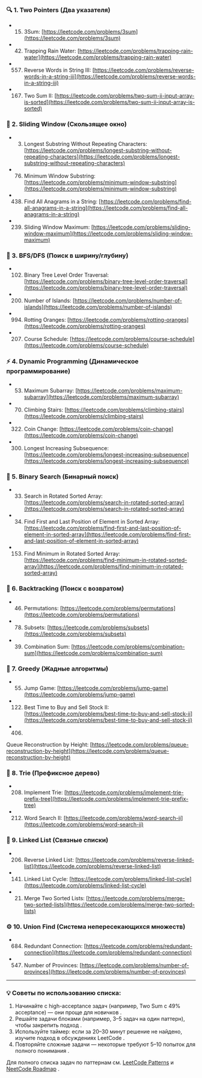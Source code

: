 ### 🔍 1. Two Pointers (Два указателя)
   - 15. 3Sum: [https://leetcode.com/problems/3sum](https://leetcode.com/problems/3sum)  
   - 42. Trapping Rain Water: [https://leetcode.com/problems/trapping-rain-water](https://leetcode.com/problems/trapping-rain-water)  
   - 557. Reverse Words in String III: [https://leetcode.com/problems/reverse-words-in-a-string-iii](https://leetcode.com/problems/reverse-words-in-a-string-iii)  
   - 167. Two Sum II: [https://leetcode.com/problems/two-sum-ii-input-array-is-sorted](https://leetcode.com/problems/two-sum-ii-input-array-is-sorted)   

### 📜 2. Sliding Window (Скользящее окно)
   - 3. Longest Substring Without Repeating Characters: [https://leetcode.com/problems/longest-substring-without-repeating-characters](https://leetcode.com/problems/longest-substring-without-repeating-characters)  
   - 76. Minimum Window Substring: [https://leetcode.com/problems/minimum-window-substring](https://leetcode.com/problems/minimum-window-substring)  
   - 438. Find All Anagrams in a String: [https://leetcode.com/problems/find-all-anagrams-in-a-string](https://leetcode.com/problems/find-all-anagrams-in-a-string)  
   - 239. Sliding Window Maximum: [https://leetcode.com/problems/sliding-window-maximum](https://leetcode.com/problems/sliding-window-maximum)   

### 🌳 3. BFS/DFS (Поиск в ширину/глубину)
   - 102. Binary Tree Level Order Traversal: [https://leetcode.com/problems/binary-tree-level-order-traversal](https://leetcode.com/problems/binary-tree-level-order-traversal)  
   - 200. Number of Islands: [https://leetcode.com/problems/number-of-islands](https://leetcode.com/problems/number-of-islands)  
   - 994. Rotting Oranges: [https://leetcode.com/problems/rotting-oranges](https://leetcode.com/problems/rotting-oranges)  
   - 207. Course Schedule: [https://leetcode.com/problems/course-schedule](https://leetcode.com/problems/course-schedule)   

### ⚡️ 4. Dynamic Programming (Динамическое программирование)
   - 53. Maximum Subarray: [https://leetcode.com/problems/maximum-subarray](https://leetcode.com/problems/maximum-subarray)  
   - 70. Climbing Stairs: [https://leetcode.com/problems/climbing-stairs](https://leetcode.com/problems/climbing-stairs)  
   - 322. Coin Change: [https://leetcode.com/problems/coin-change](https://leetcode.com/problems/coin-change)  
   - 300. Longest Increasing Subsequence: [https://leetcode.com/problems/longest-increasing-subsequence](https://leetcode.com/problems/longest-increasing-subsequence)   

### 🎯 5. Binary Search (Бинарный поиск)
   - 33. Search in Rotated Sorted Array: [https://leetcode.com/problems/search-in-rotated-sorted-array](https://leetcode.com/problems/search-in-rotated-sorted-array)  
   - 34. Find First and Last Position of Element in Sorted Array: [https://leetcode.com/problems/find-first-and-last-position-of-element-in-sorted-array](https://leetcode.com/problems/find-first-and-last-position-of-element-in-sorted-array)  
   - 153. Find Minimum in Rotated Sorted Array: [https://leetcode.com/problems/find-minimum-in-rotated-sorted-array](https://leetcode.com/problems/find-minimum-in-rotated-sorted-array)   

### 🧩 6. Backtracking (Поиск с возвратом)
   - 46. Permutations: [https://leetcode.com/problems/permutations](https://leetcode.com/problems/permutations)  
   - 78. Subsets: [https://leetcode.com/problems/subsets](https://leetcode.com/problems/subsets)  
   - 39. Combination Sum: [https://leetcode.com/problems/combination-sum](https://leetcode.com/problems/combination-sum)   

### 🧮 7. Greedy (Жадные алгоритмы)
   - 55. Jump Game: [https://leetcode.com/problems/jump-game](https://leetcode.com/problems/jump-game)  
   - 122. Best Time to Buy and Sell Stock II: [https://leetcode.com/problems/best-time-to-buy-and-sell-stock-ii](https://leetcode.com/problems/best-time-to-buy-and-sell-stock-ii)  
   - 406.
   Queue Reconstruction by Height: [https://leetcode.com/problems/queue-reconstruction-by-height](https://leetcode.com/problems/queue-reconstruction-by-height)   

### 🧠 8. Trie (Префиксное дерево)
   - 208. Implement Trie: [https://leetcode.com/problems/implement-trie-prefix-tree](https://leetcode.com/problems/implement-trie-prefix-tree)  
   - 212. Word Search II: [https://leetcode.com/problems/word-search-ii](https://leetcode.com/problems/word-search-ii)   

### 🔗 9. Linked List (Связные списки)
   - 206. Reverse Linked List: [https://leetcode.com/problems/reverse-linked-list](https://leetcode.com/problems/reverse-linked-list)  
   - 141. Linked List Cycle: [https://leetcode.com/problems/linked-list-cycle](https://leetcode.com/problems/linked-list-cycle)  
   - 21. Merge Two Sorted Lists: [https://leetcode.com/problems/merge-two-sorted-lists](https://leetcode.com/problems/merge-two-sorted-lists)   

### ⚙️ 10. Union Find (Система непересекающихся множеств)
   - 684. Redundant Connection: [https://leetcode.com/problems/redundant-connection](https://leetcode.com/problems/redundant-connection)  
   - 547. Number of Provinces: [https://leetcode.com/problems/number-of-provinces](https://leetcode.com/problems/number-of-provinces)   

---

### 💡 Советы по использованию списка:
1. Начинайте с high-acceptance задач (например, Two Sum с 49% acceptance) — они проще для новичков .  
2. Решайте задачи блоками (например, 3–5 задач на один паттерн), чтобы закрепить подход .  
3. Используйте таймер: если за 20–30 минут решение не найдено, изучите подход в обсуждениях LeetCode .  
4. Повторяйте сложные задачи — некоторые требуют 5–10 попыток для полного понимания .  

Для полного списка задач по паттернам см. [LeetCode Patterns](https://leetcode.com/tag/two-pointers/) и [NeetCode Roadmap](https://neetcode.io/roadmap) .
